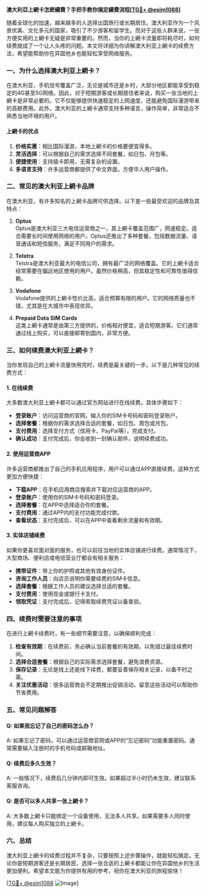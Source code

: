 **澳大利亞上網卡怎麽續費？手把手教你搞定續費流程[[TG💪+ @esim1088](https://t.me/s/esim1088)]**

随着全球化的加速，越来越多的人选择出国旅行或长期居住。澳大利亚作为一个风景优美、文化多元的国家，吸引了不少游客和留学生。而对于这些人群来说，一张方便实用的上網卡无疑是非常重要的。然而，当你的上網卡流量即将耗尽时，如何续费就成了一个让人头疼的问题。本文将详细为你讲解澳大利亚上網卡的续费方法，希望能帮助你在异国他乡也能轻松享受网络服务。

### 一、为什么选择澳大利亚上網卡？

在澳大利亚，手机信号覆盖广泛，无论是城市还是乡村，大部分地区都能享受到稳定的4G甚至5G网络。因此，对于短期游客或长期居住者来说，购买一张当地的上網卡是非常必要的。它不仅能够提供快速稳定的上网速度，还能避免国际漫游带来的高额费用。此外，澳大利亚的上網卡通常支持多种语言，操作简单，非常适合不熟悉当地环境的用户。

#### 上網卡的优点

1. **价格实惠**：相比国际漫游，本地上網卡的价格要便宜得多。
2. **灵活选择**：可以根据自己的需求选择不同套餐，如日包、月包等。
3. **便捷使用**：支持插卡即用，无需复杂的设置。
4. **多语言支持**：许多运营商都提供了中文界面，方便华人用户操作。

### 二、常见的澳大利亚上網卡品牌

在澳大利亚，有许多知名的上網卡品牌可供选择。以下是一些最受欢迎的品牌及其特点：

1. **Optus**  
   Optus是澳大利亚三大电信运营商之一，其上網卡覆盖范围广，网速稳定。适合需要长时间使用网络的用户。Optus还推出了多种套餐，包括数据流量、语音通话和短信服务，满足不同用户的需求。

2. **Telstra**  
   Telstra是澳大利亚最大的电信公司，拥有最广泛的网络覆盖。它的上網卡适合经常需要在偏远地区使用的用户。虽然价格稍高，但其稳定性和可靠性值得信赖。

3. **Vodafone**  
   Vodafone提供的上網卡性价比高，适合预算有限的用户。它的网络质量也不错，尤其是在大城市中表现优异。

4. **Prepaid Data SIM Cards**  
   这类上網卡通常是由第三方提供的，价格相对便宜，适合短期游客。它们通常通过线上购买，可以直接邮寄到国内，非常方便。

### 三、如何续费澳大利亚上網卡？

当你发现自己的上網卡流量快用完时，续费是最关键的一步。以下是几种常见的续费方式：

#### 1. 在线续费

大多数澳大利亚上網卡都可以通过官方网站进行在线续费。具体步骤如下：

- **登录账户**：访问运营商的官网，输入你的SIM卡号码和密码登录账户。
- **选择套餐**：根据你的需求选择合适的套餐，如日包、周包或月包。
- **支付费用**：选择支付方式（信用卡、PayPal等），完成支付。
- **确认成功**：支付完成后，你会收到一封确认邮件，说明续费成功。

#### 2. 使用运营商APP

许多运营商都推出了自己的手机应用程序，用户可以通过APP直接续费。这种方式更加方便快捷：

- **下载APP**：在手机应用商店搜索并下载对应运营商的APP。
- **登录账户**：使用你的SIM卡号码和密码登录。
- **选择套餐**：在APP中选择适合你的套餐。
- **支付费用**：通过APP内的支付功能完成付款。
- **查看状态**：支付完成后，可以在APP中查看剩余流量和有效期。

#### 3. 实体店铺续费

如果你更喜欢面对面的服务，也可以前往当地的实体店铺进行续费。通常情况下，大型商场、便利店或电信营业厅都会有相关服务：

- **携带证件**：带上你的护照或其他有效身份证件。
- **咨询工作人员**：向店员说明你需要续费的SIM卡信息。
- **选择套餐**：根据工作人员的建议选择合适的套餐。
- **支付费用**：使用现金或银行卡支付。
- **领取凭证**：支付完成后，记得索取续费凭证以备查验。

### 四、续费时需要注意的事项

在进行上網卡续费时，有一些细节需要注意，以确保顺利完成：

1. **检查有效期**：在续费前，务必确认当前套餐的有效期，以免错过最佳续费时间。
2. **选择合适套餐**：根据自己的实际需求选择套餐，避免浪费资源。
3. **保存记录**：无论是线上还是线下续费，都要妥善保存相关记录，以备不时之需。
4. **关注优惠活动**：很多运营商会不定期推出促销活动，留意这些活动可以帮助你节省费用。

### 五、常见问题解答

#### Q: 如果我忘记了自己的密码怎么办？
A: 如果忘记了密码，可以通过运营商官网或APP的“忘记密码”功能重置密码。通常需要输入注册时的手机号码或邮箱地址。

#### Q: 续费后多久生效？
A: 一般情况下，续费后几分钟内即可生效。如果超过半小时仍未生效，建议联系客服咨询。

#### Q: 是否可以多人共享一张上網卡？
A: 大多数上網卡只能绑定一个设备使用，无法多人共享。如果需要多人同时使用，建议每人购买独立的上網卡。

### 六、总结

澳大利亚上網卡的续费过程并不复杂，只要按照上述步骤操作，就能轻松搞定。无论你是短期游客还是长期居民，选择一张合适的上網卡都能让你在异国他乡的生活更加便利。希望本文能为你提供有用的参考，祝你在澳大利亚的旅程愉快！

[[TG💪+ @esim1088](https://t.me/s/esim1088) ![Image](https://i.postimg.cc/4NQfJmqS/Snipaste-2025-05-13-00-14-12.png)]